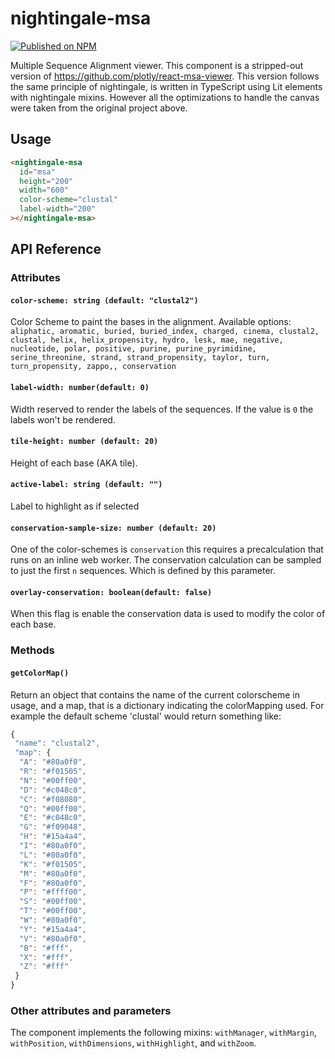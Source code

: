 # nightingale-msa

[![Published on NPM](https://img.shields.io/npm/v/@nightingale-elements/nightingale-msa.svg)](https://www.npmjs.com/package/@nightingale-elements/nightingale-msa)

Multiple Sequence Alignment viewer. This component is a stripped-out version of https://github.com/plotly/react-msa-viewer. This version follows the same principle of nightingale, is written in TypeScript using Lit elements with nightingale mixins. However all the optimizations to handle the canvas were taken from the original project above.

## Usage

```html
<nightingale-msa
  id="msa"
  height="200"
  width="600"
  color-scheme="clustal"
  label-width="200"
></nightingale-msa>
```

## API Reference

### Attributes

#### `color-scheme: string (default: "clustal2")`

Color Scheme to paint the bases in the alignment. Available options:
`aliphatic, aromatic, buried, buried_index, charged, cinema, clustal2, clustal, helix, helix_propensity, hydro, lesk, mae, negative, nucleotide, polar, positive, purine, purine_pyrimidine, serine_threonine, strand, strand_propensity, taylor, turn, turn_propensity, zappo,, conservation`

#### `label-width: number(default: 0)`

Width reserved to render the labels of the sequences. If the value is `0` the labels won't be rendered.

#### `tile-height: number (default: 20)`

Height of each base (AKA tile).

#### `active-label: string (default: "")`

Label to highlight as if selected

#### `conservation-sample-size: number (default: 20)`

One of the color-schemes is `conservation` this requires a precalculation that runs on an inline web worker. The conservation calculation can be sampled to just the first `n` sequences. Which is defined by this parameter.

#### `overlay-conservation: boolean(default: false)`

When this flag is enable the conservation data is used to modify the color of each base.

### Methods

#### `getColorMap()`

Return an object that contains the name of the current colorscheme in usage, and a map, that is a dictionary indicating the colorMapping used. For example the default scheme 'clustal' would return something like:

```javascript
{
 "name": "clustal2",
 "map": {
  "A": "#80a0f0",
  "R": "#f01505",
  "N": "#00ff00",
  "D": "#c048c0",
  "C": "#f08080",
  "Q": "#00ff00",
  "E": "#c048c0",
  "G": "#f09048",
  "H": "#15a4a4",
  "I": "#80a0f0",
  "L": "#80a0f0",
  "K": "#f01505",
  "M": "#80a0f0",
  "F": "#80a0f0",
  "P": "#ffff00",
  "S": "#00ff00",
  "T": "#00ff00",
  "W": "#80a0f0",
  "Y": "#15a4a4",
  "V": "#80a0f0",
  "B": "#fff",
  "X": "#fff",
  "Z": "#fff"
 }
}
```

### Other attributes and parameters

The component implements the following mixins: `withManager`, `withMargin`, `withPosition`, `withDimensions`, `withHighlight`, and `withZoom`.
